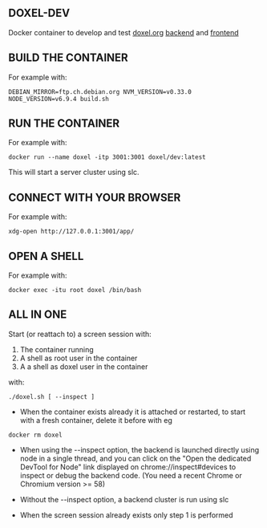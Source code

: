 ## DOXEL-DEV ##

Docker container to develop and test [doxel.org](https://www.doxel.org) [backend](https://github.com/doxel/doxel-loopback) and [frontend](https://github.com/doxel/doxel-angular)

## BUILD THE CONTAINER ##

For example with:

```
DEBIAN_MIRROR=ftp.ch.debian.org NVM_VERSION=v0.33.0 NODE_VERSION=v6.9.4 build.sh 
```

## RUN THE CONTAINER ##

For example with:
```
docker run --name doxel -itp 3001:3001 doxel/dev:latest
```
This will start a server cluster using slc.

## CONNECT WITH YOUR BROWSER ##

For example with:
```
xdg-open http://127.0.0.1:3001/app/
```

## OPEN A SHELL ##

For example with:

```
docker exec -itu root doxel /bin/bash
```
## ALL IN ONE ##

Start (or reattach to) a screen session with:
1. The container running
2. A shell as root user in the container
3. A a shell as doxel user in the container

with:
```
./doxel.sh [ --inspect ]
```
* When the container exists already it is attached or restarted, to start with a fresh container, delete it before with eg 
```
docker rm doxel
```

* When using the --inspect option, the backend is launched directly using node in a single thread, and you can click on the "Open the dedicated DevTool for Node" link displayed on chrome://inspect#devices to inspect or debug the backend code.  (You need a recent Chrome or Chromium version >= 58)

* Without the --inspect option, a backend cluster is run using slc

* When the screen session already exists only step 1 is performed

